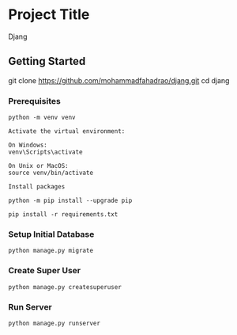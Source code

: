 # Project Title

Djang

## Getting Started

git clone https://github.com/mohammadfahadrao/djang.git
cd djang


### Prerequisites
```
python -m venv venv

Activate the virtual environment:

On Windows:
venv\Scripts\activate

On Unix or MacOS:
source venv/bin/activate

Install packages

python -m pip install --upgrade pip

pip install -r requirements.txt

```
### Setup Initial Database
```
python manage.py migrate
```
### Create Super User

```
python manage.py createsuperuser

```
### Run Server

```
python manage.py runserver

```
